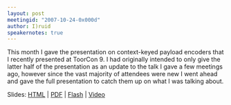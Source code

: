 ```yaml
---
layout: post
meetingid: "2007-10-24-0x000d"
author: I)ruid
speakernotes: true
---
```


This month I gave the presentation on context-keyed payload encoders
that I recently presented at ToorCon 9. I had originally intended to
only give the latter half of the presentation as an update to the talk I
gave a few meetings ago, however since the vast majority of attendees
were new I went ahead and gave the full presentation to catch them up on
what I was talking about.

Slides:
[HTML](http://druid.caughq.org/presentations/Context-keyed-Payload-Encoding/) | [PDF](http://druid.caughq.org/presentations/Context-keyed-Payload-Encoding.pdf) | [Flash](http://druid.caughq.org/presentations/Context-keyed-Payload-Encoding.swf) | [Video](http://druid.caughq.org/presentations/Context-keyed-Payload-Encoding.mp4)

